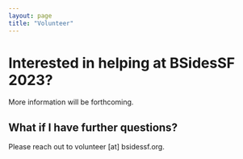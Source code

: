 ```yaml
---
layout: page
title: "Volunteer"
---
```


# Interested in helping at BSidesSF 2023?

More information will be forthcoming.

## What if I have further questions?

Please reach out to volunteer [at] bsidessf.org.
